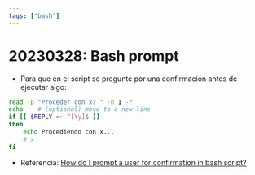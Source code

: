```yaml
---
tags: ["bash"]
---
```


# 20230328: Bash prompt

- Para que en el script se pregunte por una confirmación antes de ejecutar algo:

```sh
read -p "Proceder con x? " -n 1 -r
echo    # (optional) move to a new line
if [[ $REPLY =~ ^[Yy]$ ]]
then
    echo Procediendo con x...
    # x
fi
```

- Referencia: [How do I prompt a user for confirmation in bash script?](https://stackoverflow.com/a/1885534)